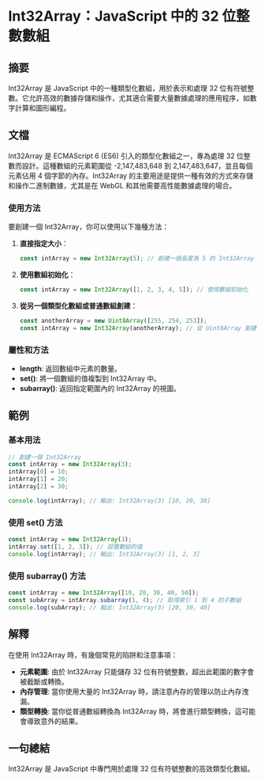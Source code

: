 <!--
Meta Description: # Int32Array：JavaScript 中的 32 位整數數組 ## 摘要 Int32Array 是 JavaScript 中的一種類型化數組，用於表示和處理 32 位有符號整數。它允許高效的數據存儲和操作，尤其適合需要大量數據處理的應用程序，如數字計算和圖形編程。 ## 文檔 Int32A...
Meta Keywords: int32array, intarray, javascript, const, new
-->

# Int32Array：JavaScript 中的 32 位整數數組

## 摘要
Int32Array 是 JavaScript 中的一種類型化數組，用於表示和處理 32 位有符號整數。它允許高效的數據存儲和操作，尤其適合需要大量數據處理的應用程序，如數字計算和圖形編程。

## 文檔
Int32Array 是 ECMAScript 6 (ES6) 引入的類型化數組之一，專為處理 32 位整數而設計。這種數組的元素範圍從 -2,147,483,648 到 2,147,483,647，並且每個元素佔用 4 個字節的內存。Int32Array 的主要用途是提供一種有效的方式來存儲和操作二進制數據，尤其是在 WebGL 和其他需要高性能數據處理的場合。

### 使用方法
要創建一個 Int32Array，你可以使用以下幾種方法：

1. **直接指定大小**：
   ```javascript
   const intArray = new Int32Array(5); // 創建一個長度為 5 的 Int32Array
   ```

2. **使用數組初始化**：
   ```javascript
   const intArray = new Int32Array([1, 2, 3, 4, 5]); // 使用數組初始化
   ```

3. **從另一個類型化數組或普通數組創建**：
   ```javascript
   const anotherArray = new Uint8Array([255, 254, 253]);
   const intArray = new Int32Array(anotherArray); // 從 Uint8Array 創建 Int32Array
   ```

### 屬性和方法
- **length**: 返回數組中元素的數量。
- **set()**: 將一個數組的值複製到 Int32Array 中。
- **subarray()**: 返回指定範圍內的 Int32Array 的視圖。

## 範例
### 基本用法
```javascript
// 創建一個 Int32Array
const intArray = new Int32Array(3);
intArray[0] = 10;
intArray[1] = 20;
intArray[2] = 30;

console.log(intArray); // 輸出: Int32Array(3) [10, 20, 30]
```

### 使用 set() 方法
```javascript
const intArray = new Int32Array(3);
intArray.set([1, 2, 3]); // 設置數組的值
console.log(intArray); // 輸出: Int32Array(3) [1, 2, 3]
```

### 使用 subarray() 方法
```javascript
const intArray = new Int32Array([10, 20, 30, 40, 50]);
const subArray = intArray.subarray(1, 4); // 取得索引 1 到 4 的子數組
console.log(subArray); // 輸出: Int32Array(3) [20, 30, 40]
```

## 解釋
在使用 Int32Array 時，有幾個常見的陷阱和注意事項：

- **元素範圍**: 由於 Int32Array 只能儲存 32 位有符號整數，超出此範圍的數字會被截斷或轉換。
- **內存管理**: 當你使用大量的 Int32Array 時，請注意內存的管理以防止內存洩漏。
- **類型轉換**: 當你從普通數組轉換為 Int32Array 時，將會進行類型轉換，這可能會導致意外的結果。

## 一句總結
Int32Array 是 JavaScript 中專門用於處理 32 位有符號整數的高效類型化數組。